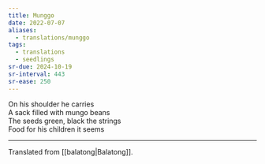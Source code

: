 ```yaml
---
title: Munggo
date: 2022-07-07
aliases:
  - translations/munggo
tags:
  - translations
  - seedlings
sr-due: 2024-10-19
sr-interval: 443
sr-ease: 250
---
```

On his shoulder he carries  
A sack filled with mungo beans  
The seeds green, black the strings  
Food for his children it seems  

---
Translated from [[balatong|Balatong]].